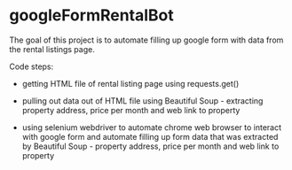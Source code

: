 # googleFormRentalBot

The goal of this project is to automate filling up google form with data from the rental listings page. 

Code steps:

- getting HTML file of rental listing page using requests.get()

- pulling out data out of HTML file using Beautiful Soup - extracting property address, price per month and web link to property

- using selenium webdriver to automate chrome web browser to interact with google form and automate filling up form data that was extracted by Beautiful Soup - property address, price per month and web link to property
